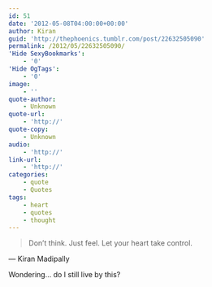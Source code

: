 ```yaml
---
id: 51
date: '2012-05-08T04:00:00+00:00'
author: Kiran
guid: 'http://thephoenics.tumblr.com/post/22632505090'
permalink: /2012/05/22632505090/
'Hide SexyBookmarks':
    - '0'
'Hide OgTags':
    - '0'
image:
    - ''
quote-author:
    - Unknown
quote-url:
    - 'http://'
quote-copy:
    - Unknown
audio:
    - 'http://'
link-url:
    - 'http://'
categories:
    - quote
    - Quotes
tags:
    - heart
    - quotes
    - thought
---
```


> Don’t think. Just feel. Let your heart take control.

— Kiran Madipally

Wondering… do I still live by this?